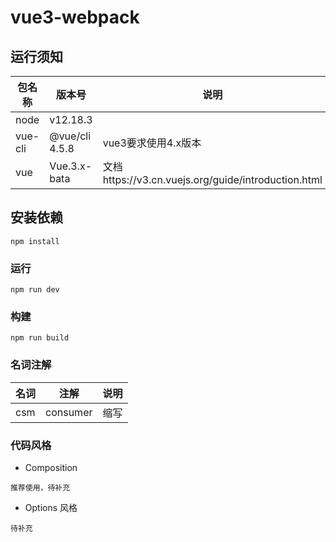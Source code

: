 # vue3-webpack

## 运行须知
| 包名称 | 版本号 | 说明 |
|----|----|----|
| node | v12.18.3 ||
|vue-cli|@vue/cli 4.5.8|vue3要求使用4.x版本|
|vue|Vue.3.x-bata|文档https://v3.cn.vuejs.org/guide/introduction.html|

## 安装依赖
```
npm install
```

### 运行
```
npm run dev
```

### 构建
```
npm run build
```


### 名词注解
| 名词 | 注解 | 说明 |
|----|----|----|
|csm|consumer|缩写|


### 代码风格
- Composition
```
推荐使用，待补充
```

- Options 风格
```
待补充
```

